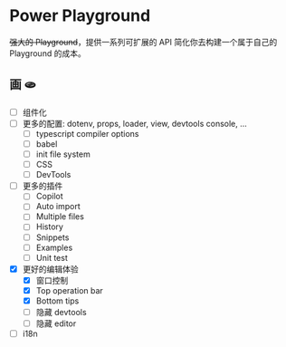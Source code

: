 # Power Playground

~~强大的 Playground~~，提供一系列可扩展的 API 简化你去构建一个属于自己的 Playground 的成本。

## 画 🫓

* [ ] 组件化
* [ ] 更多的配置: dotenv, props, loader, view, devtools console, ...
  * [ ] typescript compiler options
  * [ ] babel
  * [ ] init file system
  * [ ] CSS
  * [ ] DevTools
* [ ] 更多的插件
  * [ ] Copilot
  * [ ] Auto import
  * [ ] Multiple files
  * [ ] History
  * [ ] Snippets
  * [ ] Examples
  * [ ] Unit test
* [x] 更好的编辑体验
  * [x] 窗口控制
  * [x] Top operation bar
  * [x] Bottom tips
  * [ ] 隐藏 devtools
  * [ ] 隐藏 editor
* [ ] i18n
